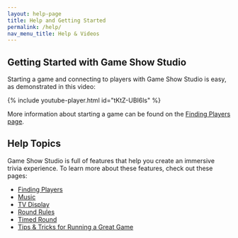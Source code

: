```yaml
---
layout: help-page
title: Help and Getting Started
permalink: /help/
nav_menu_title: Help & Videos
---
```


## Getting Started with Game Show Studio

Starting a game and connecting to players with Game Show Studio is easy, as demonstrated in this video:

{% include youtube-player.html id="tKtZ-UBI6ls" %}

More information about starting a game can be found on the [Finding Players page](/help/findingplayers).

## Help Topics

Game Show Studio is full of features that help you create an immersive trivia experience. To learn more about these features, check out these pages:

* [Finding Players](/help/findingplayers)
* [Music](/help/music)
* [TV Display](/help/tv)
* [Round Rules](/help/roundrules)
* [Timed Round](/help/timedround)
* [Tips & Tricks for Running a Great Game](/help/tips)
